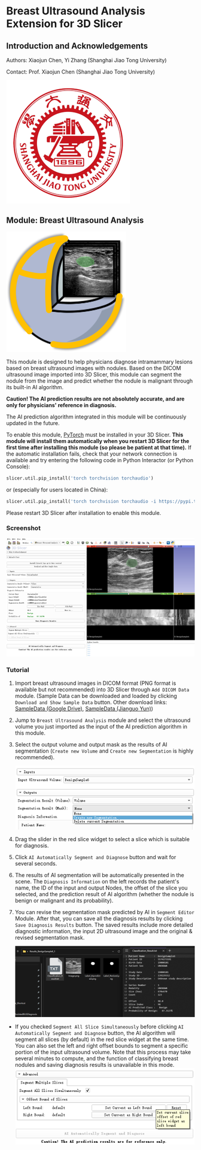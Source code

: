 # Breast Ultrasound Analysis Extension for 3D Slicer

## Introduction and Acknowledgements

Authors: Xiaojun Chen, Yi Zhang (Shanghai Jiao Tong University)

Contact: Prof. Xiaojun Chen (Shanghai Jiao Tong University)

<img src="./Screenshots/SJTU.png" alt="BUS_Diagnosis"  />

## Module: Breast Ultrasound Analysis

<img src="./BUS_Diagnosis.png" alt="BUS_Diagnosis"/>

This module is designed to help physicians diagnose intramammary lesions based on breast ultrasound images with nodules. Based on the DICOM ultrasound image imported into 3D Slicer, this module can segment the nodule from the image and predict whether the nodule is malignant through its built-in AI algorithm.

**Caution! The AI prediction results are not absolutely accurate, and are only for physicians' reference in diagnosis.**

The AI prediction algorithm integrated in this module will be continuously updated in the future.



To enable this module, [PyTorch](https://pytorch.org/) must be installed in your 3D Slicer. **This module will install them automatically when you restart 3D Slicer for the first time after installing this module (so please be patient at that time).** If the automatic installation fails, check that your network connection is available and try entering the following code in Python Interactor (or Python Console): 

```python
slicer.util.pip_install('torch torchvision torchaudio')
```

or (especially for users located in China):

```python
slicer.util.pip_install('torch torchvision torchaudio -i https://pypi.tuna.tsinghua.edu.cn/simple')
```

Please restart 3D Slicer after installation to enable this module.



### Screenshot

![overview](./Screenshots/overview.png)



### Tutorial

1. Import breast ultrasound images in DICOM format (PNG format is available but not recommended) into 3D Slicer through `Add DICOM Data` module. (Sample Data can be downloaded and loaded by clicking `Download and Show Sample Data` button. Other download links: [SampleData (Google Drive)](https://drive.google.com/file/d/11eTC9-WLjop39a3g7HRrhIL-5gnQQ0Ay/view?usp=sharing), [SampleData (Jianguo Yun)](https://www.jianguoyun.com/p/DXJYhssQyoG8CxjFj_oEIAA))

2. Jump to `Breast Ultrasound Analysis` module and select the ultrasound volume you just imported as the input of the AI prediction algorithm in this module.

3. Select the output volume and output mask as the results of AI segmentation (`Create new Volume` and `Create new Segmentation` is highly recommended).

   ![input&output](./Screenshots/input&output.png)

4. Drag the slider in the red slice widget to select a slice which is suitable for diagnosis.

5. Click `AI Automatically Segment and Diagnose` button and wait for several seconds.

6. The results of AI segmentation will be automatically presented in the scene. The `Diagnosis Information` on the left records the patient's name, the ID of the input and output Nodes, the offset of the slice you selected, and the prediction result of AI algorithm  (whether the nodule is benign or malignant and its probability).

7. You can revise the segmentation mask predicted by AI in `Segment Editor` Module. After that, you can save all the diagnosis results by clicking `Save Diagnosis Results` button. The saved results include more detailed diagnostic information, the input 2D ultrasound image and the original & revised segmentation mask.

   ![saveResults](./Screenshots/saveResults.png)

- If you checked `Segment All Slice Simultaneously` before clicking `AI Automatically Segment and Diagnose` button, the AI algorithm will segment all slices (by default) in the red slice widget at the same time. You can also set the left and right offset bounds to segment a specific portion of the input ultrasound volume. Note that this process may take several minutes to compute, and the function of classifying breast nodules and saving diagnosis results is unavailable in this mode.![segmentMultiple](./Screenshots/segmentMultiple.png)
